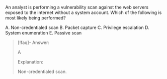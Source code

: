 
An analyst is performing a vulnerability scan against the web servers exposed to the internet without a system account. Which of the following is most likely being performed? 

A. Non-credentialed scan 
B. Packet capture 
C. Privilege escalation 
D. System enumeration 
E. Passive scan

> [!faq]- Answer: 
> 
> A 
> 
> Explanation: 
> 
> Non-credentialed scan.


